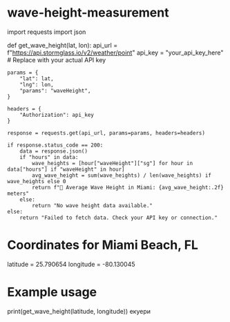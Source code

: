 # wave-height-measurement
import requests
import json

def get_wave_height(lat, lon):
    api_url = f"https://api.stormglass.io/v2/weather/point"
    api_key = "your_api_key_here"  # Replace with your actual API key
    
    params = {
        "lat": lat,
        "lng": lon,
        "params": "waveHeight",
    }
    
    headers = {
        "Authorization": api_key
    }
    
    response = requests.get(api_url, params=params, headers=headers)
    
    if response.status_code == 200:
        data = response.json()
        if "hours" in data:
            wave_heights = [hour["waveHeight"]["sg"] for hour in data["hours"] if "waveHeight" in hour]
            avg_wave_height = sum(wave_heights) / len(wave_heights) if wave_heights else 0
            return f"🌊 Average Wave Height in Miami: {avg_wave_height:.2f} meters"
        else:
            return "No wave height data available."
    else:
        return "Failed to fetch data. Check your API key or connection."

# Coordinates for Miami Beach, FL
latitude = 25.790654
longitude = -80.130045

# Example usage
print(get_wave_height(latitude, longitude))
екуери
